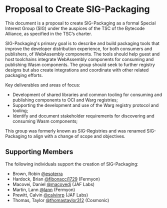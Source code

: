 # Proposal to Create SIG-Packaging

This document is a proposal to create SIG-Packaging as a formal Special Interest Group (SIG)
under the auspices of the TSC of the Bytecode Alliance, as specified in the TSC’s charter. 

SIG-Packaging's primary goal is to describe and build packaging tools that improve the
developer distribution experience, for both consumers and publishers, of WebAssembly components.
The tools should help guest and host toolchains integrate WebAssembly components for consuming and
publishing Wasm components. The group should seek to further registry designs
but also create integrations and coordinate with other related packaging efforts.

Key deliverables and areas of focus:
- Development of shared libraries and common tooling for consuming and publishing components to OCI and Warg registries;
- Supporting the development and use of the Warg registry protocol and tooling;
- Identify and document stakeholder requirements for discovering and consuming Wasm components;

This group was formerly known as SIG-Registries and was renamed SIG-Packaging to align with
a change of scope and objectives.


## Supporting Members 

The following individuals support the creation of SIG-Packaging: 

- Brown, Robin [@esoterra](https://github.com/esoterra)
- Hardock, Brian [@fibonacci1729](https://github.com/fibonacci1729) (Fermyon)
- Macovei, Daniel [@macovedj](https://github.com/macovedj) (JAF Labs)
- Martin, Lann [@lann](https://github.com/lann) (Fermyon)
- Prewitt, Calvin [@calvinrp](https://github.com/calvinrp) (JAF Labs)
- Thomas, Taylor [@thomastaylor312](https://github.com/thomastaylor312) (Cosmonic)
